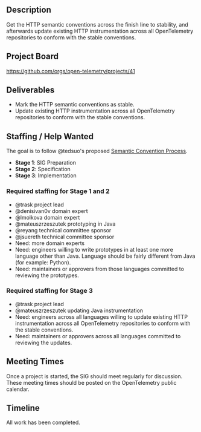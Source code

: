 ## Description

Get the HTTP semantic conventions across the finish line to stability, and afterwards update existing HTTP instrumentation across all OpenTelemetry repositories to conform with the stable conventions.

## Project Board

https://github.com/orgs/open-telemetry/projects/41

## Deliverables

* Mark the HTTP semantic conventions as stable.
* Update existing HTTP instrumentation across all OpenTelemetry repositories to conform with the stable conventions.

## Staffing / Help Wanted

The goal is to follow @tedsuo's proposed [Semantic Convention Process](https://docs.google.com/document/d/1ghvajKaipiNZso3fDtyNxU7x1zx0_Eyd02OGpMGEpLE/edit#heading=h.xc2ft2cddhny).

* __Stage 1__: SIG Preparation
* __Stage 2__: Specification
* __Stage 3__: Implementation

### Required staffing for Stage 1 and 2

* @trask project lead
* @denisivan0v domain expert
* @lmolkova domain expert
* @mateuszrzeszutek prototyping in Java
* @reyang technical committee sponsor
* @jsuereth technical committee sponsor
* Need: more domain experts
* Need: engineers willing to write prototypes in at least one more language other than Java. Language should be fairly different from Java (for example: Python).
* Need: maintainers or approvers from those languages committed to reviewing the prototypes.

### Required staffing for Stage 3

* @trask project lead
* @mateuszrzeszutek updating Java instrumentation
* Need: engineers across all languages willing to update existing HTTP instrumentation across all OpenTelemetry repositories to conform with the stable conventions.
* Need: maintainers or approvers across all languages committed to reviewing the updates.

## Meeting Times

Once a project is started, the SIG should meet regularly for discussion. These meeting times should be posted on the OpenTelemetry public calendar.

## Timeline

All work has been completed.
